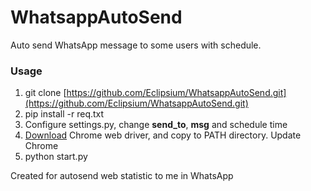 # WhatsappAutoSend
Auto send WhatsApp message to some users with schedule.
### Usage
1. git clone [https://github.com/Eclipsium/WhatsappAutoSend.git](https://github.com/Eclipsium/WhatsappAutoSend.git)
2. pip install -r req.txt
3. Configure settings.py, change **send_to**, **msg** and schedule time
4. [Download](https://chromedriver.storage.googleapis.com/index.html?path=2.43/) Chrome web driver, and copy to 
PATH directory. Update Chrome
5. python start.py

Created for autosend web statistic to me in WhatsApp
